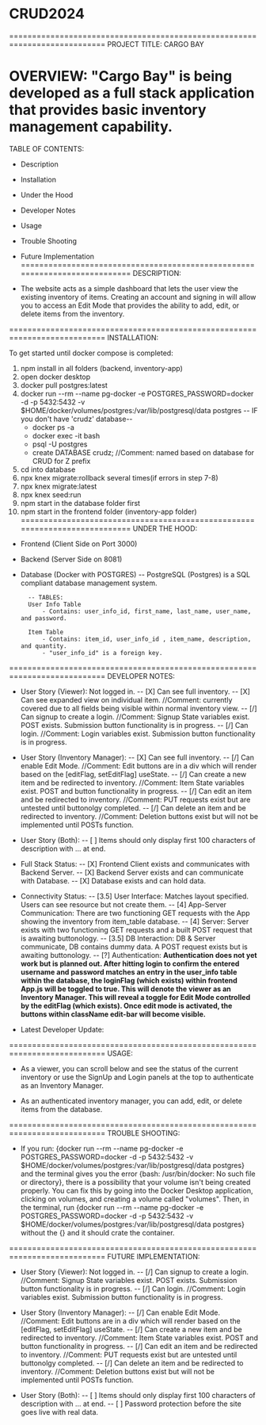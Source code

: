 # CRUD2024
===========================================================================
PROJECT TITLE: CARGO BAY

OVERVIEW: "Cargo Bay" is being developed as a full stack application that provides basic inventory management capability.
===========================================================================
TABLE OF CONTENTS:

- Description
- Installation
- Under the Hood
- Developer Notes
- Usage
- Trouble Shooting
- Future Implementation
===========================================================================
DESCRIPTION:

- The website acts as a simple dashboard that lets the user view the existing inventory of items. Creating an account and signing in will allow you to access an Edit Mode that provides the ability to add, edit, or delete items from the inventory.

===========================================================================
INSTALLATION:

To get started until docker compose is completed:

1) npm install in all folders (backend, inventory-app)
2) open docker desktop
3) docker pull postgres:latest
4) docker run --rm --name pg-docker -e POSTGRES_PASSWORD=docker -d -p 5432:5432 -v $HOME/docker/volumes/postgres:/var/lib/postgresql/data postgres
   -- IF you don't have 'crudz' database--
    - docker ps -a
    - docker exec -it <container id> bash
    - psql -U postgres
    - create DATABASE crudz; //Comment: named based on database for CRUD for Z prefix
5) cd into database
6) npx knex migrate:rollback several times(if errors in step 7-8)
7) npx knex migrate:latest
8) npx knex seed:run
9) npm start in the database folder first
10) npm start in the frontend folder (inventory-app folder)
===========================================================================
UNDER THE HOOD:

- Frontend (Client Side on Port 3000)
- Backend (Server Side on 8081)

- Database (Docker with POSTGRES)
    -- PostgreSQL (Postgres) is a SQL compliant database management system.

        -- TABLES:
        User Info Table
            - Contains: user_info_id, first_name, last_name, user_name, and password.

        Item Table
            - Contains: item_id, user_info_id , item_name, description, and quantity.
            - "user_info_id" is a foreign key.

===========================================================================
DEVELOPER NOTES:

- User Story (Viewer): Not logged in.
  -- [X] Can see full inventory.
  -- [X] Can see expanded view on individual item. //Comment: currently covered due to all fields being visible within normal inventory view.
  -- [/] Can signup to create a login. //Comment: Signup State variables exist. POST exists. Submission button functionality is in progress.
  -- [/] Can login. //Comment: Login variables exist. Submission button functionality is in progress.

- User Story (Inventory Manager):
  -- [X] Can see full inventory.
  -- [/] Can enable Edit Mode. //Comment: Edit buttons are in a div which will render based on the [editFlag, setEditFlag] useState.
  -- [/] Can create a new item and be redirected to inventory. //Comment: Item State variables exist. POST and button functionality in progress.
  -- [/] Can edit an item and be redirected to inventory. //Comment: PUT requests exist but are untested until buttonolgy completed.
  -- [/] Can delete an item and be redirected to inventory. //Comment: Deletion buttons exist but will not be implemented until POSTs function.

- User Story (Both):
  -- [ ] Items should only display first 100 characters of description with ... at end.

- Full Stack Status:
  -- [X] Frontend Client exists and communicates with Backend Server.
  -- [X] Backend Server exists and can communicate with Database.
  -- [X] Database exists and can hold data.

- Connectivity Status:
  -- [3.5] User Interface: Matches layout specified. Users can see resource but not create them.
  -- [4] App-Server Communication: There are two functioning GET requests with the App showing the inventory from item_table database.
  -- [4] Server: Server exists with two functioning GET requests and a built POST request that is awaiting buttonology.
  -- [3.5] DB Interaction: DB & Server communicate, DB contains dummy data. A POST request exists but is awaiting buttonology.
  -- [?] Authentication: **Authentication does not yet work but is planned out. After hitting login to confirm the entered username and password    matches an entry in the user_info table within the database, the loginFlag (which exists) within frontend App.js will be toggled to true. This will denote the viewer as an Inventory Manager. This will reveal a toggle for Edit Mode controlled by the editFlag (which exists). Once edit mode is activated, the buttons within className edit-bar will become visible.**

- Latest Developer Update:

===========================================================================
USAGE:

- As a viewer, you can scroll below and see the status of the current inventory or use the SignUp and Login panels at the top to authenticate as an Inventory Manager.

- As an authenticated inventory manager, you can add, edit, or delete items from the database.

===========================================================================
TROUBLE SHOOTING:

- If you run: {docker run --rm --name pg-docker -e POSTGRES_PASSWORD=docker -d -p 5432:5432 -v $HOME/docker/volumes/postgres:/var/lib/postgresql/data postgres} and the terminal gives you the error {bash: /usr/bin/docker: No such file or directory}, there is a possibility that your volume isn't being created properly. You can fix this by going into the Docker Desktop application, clicking on volumes, and creating a volume called "volumes". Then, in the terminal, run {docker run --rm --name pg-docker -e POSTGRES_PASSWORD=docker -d -p 5432:5432 -v $HOME/docker/volumes/postgres:/var/lib/postgresql/data postgres} without the {} and it should crate the container.

===========================================================================
FUTURE IMPLEMENTATION:

- User Story (Viewer): Not logged in.
  -- [/] Can signup to create a login. //Comment: Signup State variables exist. POST exists. Submission button functionality is in progress.
  -- [/] Can login. //Comment: Login variables exist. Submission button functionality is in progress.

- User Story (Inventory Manager):
  -- [/] Can enable Edit Mode. //Comment: Edit buttons are in a div which will render based on the [editFlag, setEditFlag] useState.
  -- [/] Can create a new item and be redirected to inventory. //Comment: Item State variables exist. POST and button functionality in progress.
  -- [/] Can edit an item and be redirected to inventory. //Comment: PUT requests exist but are untested until buttonolgy completed.
  -- [/] Can delete an item and be redirected to inventory. //Comment: Deletion buttons exist but will not be implemented until POSTs function.

- User Story (Both):
  -- [ ] Items should only display first 100 characters of description with ... at end.
  -- [ ] Password protection before the site goes live with real data.